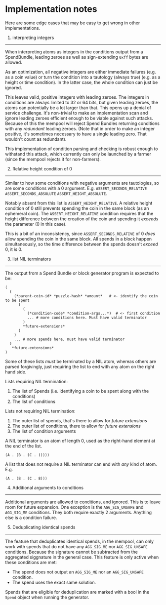 Implementation notes
====================

Here are some edge cases that may be easy to get wrong in other implementations.


1. interpreting integers
------------------------

When interpreting atoms as integers in the conditions output from a SpendBundle,
leading zeroes as well as sign-extending `0xff` bytes are allowed.

As an optimization, all negative integers are either immediate failures (e.g. as
a coin value) or turn the condition into a tautology (always true) (e.g. as a
height or time condition). In the latter case, the whole condition can just be
ignored.

This leaves valid, positive integers with leading zeroes. The integers in
conditions are always limited to 32 or 64 bits, but given leading zeroes, the
atoms can potentially be a lot larger than that. This opens up a denial of
service challenge. It's non-trivial to make an implementation scan and ignore
leading zeroes efficient enough to be viable against such attacks. Because of
this the mempool will reject Spend Bundles returning conditions with any
*redundant* leading zeroes. (Note that in order to make an integer positive,
it's sometimes necessary to have a single leading zero. That wouldn't count as
redundant).

This implementation of condition parsing and checking is robust enough to
withstand this attack, which currently can only be launched by a farmer (since
the mempool rejects it for non-farmers).


2. Relative height condition of 0
---------------------------------

Similar to how some conditions with negative arguments are tautologies, so are
some conditions with a 0 argument. E.g. `ASSERT_SECONDS_RELATIVE`
`ASSERT_SECONDS_ABSOLUTE` `ASSERT_HEIGHT_ABSOLUTE`.

Notably absent from this list is `ASSERT_HEIGHT_RELATIVE`. A relative height
condition of 0 still prevents spending the coin in the same block (as an
ephemeral coin). The `ASSERT_HEIGHT_RELATIVE` condition requires that the height
difference between the creation of the coin and spending it *exceeds* the
parameter (0 in this case).

This is a bit of an inconsistency, since `ASSERT_SECONDS_RELATIVE` of 0 *does*
allow spending the coin in the same block. All spends in a block happen
simultaneously, so the time difference between the spends doesn't *exceed* 0, it
*is* 0.


3. list NIL terminators
-----------------------

The output from a Spend Bundle or block generator program is expected to be:

```
(
  (
    (*parent-coin-id* *puzzle-hash* *amount*   # <- identify the coin to be spent
      (
        (
          (*condition-code* *condition-args...*)  # <- first condition
          ... # more conditions here. Must have valid terminator
        )
        *future-extensions*
      )
    )
    ... # more spends here, must have valid terminator
  )
   *future-extensions*
)
```

Some of these lists *must* be terminated by a NIL atom, whereas others are
parsed forgivingly, just requiring the list to end with any atom on the right
hand side.

Lists requiring NIL termination:

1. The list of Spends (i.e. identifying a coin to be spent along with the conditions)
2. The list of conditions

Lists not requiring NIL termination:

1. The outer list of spends, that's there to allow for *future extensions*
2. The outer list of conditions, there to allow for *future extensions*
3. The list of condition arguments

A NIL terminator is an atom of length 0, used as the right-hand element at the end of the list.

```
(A . (B . (C . ())))
```

A list that does not require a NIL terminator can end with *any* kind of atom. E.g.

```
(A . (B . (C . 8)))
```


4. Additional arguments to conditions
-------------------------------------

Additional arguments are allowed to conditions, and ignored. This is to leave
room for future expansion. One exception is the `AGG_SIG_UNSAFE` and
`AGG_SIG_ME` conditions. They both require exactly 2 arguments. Anything else is
a condition failure.

5. Deduplicating identical spends
---------------------------------

The feature that deduplicates identical spends, in the mempool, can only work
with spends that do not have any `AGG_SIG_ME` nor `AGG_SIG_UNSAFE` conditions.
Because the signature cannot be subtracted from the aggregated siggnature in the
general case. This feature is only active when these conditions are met:

* The spend does not output an `AGG_SIG_ME` nor an `AGG_SIG_UNSAFE` condition.
* The spend uses the exact same solution.

Spends that are eligible for deduplication are marked with a bool in the `Spend`
object when running the generator.

